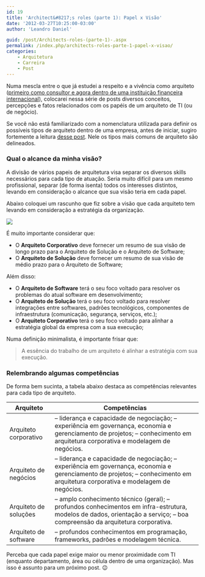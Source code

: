 ```yaml
---
id: 19
title: 'Architect&#8217;s roles (parte 1): Papel x Visão'
date: '2012-03-27T10:25:00-03:00'
author: 'Leandro Daniel'

guid: /post/Architects-roles-(parte-1)-.aspx
permalink: /index.php/architects-roles-parte-1-papel-x-visao/
categories:
    - Arquitetura
    - Carreira
    - Post
---
```


Numa mescla entre o que já estudei a respeito e a vivência como arquiteto ([primeiro como consultor e agora dentro de uma instituição financeira internacional](http://leandrodaniel.com/page/sobre)), colocarei nessa série de posts diversos conceitos, percepções e fatos relacionados com os papéis de um arquiteto de TI (ou de negócio).

Se você não está familiarizado com a nomenclatura utilizada para definir os possíveis tipos de arquiteto dentro de uma empresa, antes de iniciar, sugiro fortemente a leitura [desse post](http://leandrodaniel.com/index.php/Refletindo-sobre-funcoes-e-niveis-de-arquitetura-em-uma-empresa). Nele os tipos mais comuns de arquiteto são delineados.

### Qual o alcance da minha visão?

A divisão de vários papeis de arquitetura visa separar os diversos skills necessários para cada tipo de atuação. Seria muito difícil para um mesmo profissional, separar (de forma isenta) todos os interesses distintos, levando em consideração o alcance que sua visão teria em cada papel.

Abaixo coloquei um rascunho que fiz sobre a visão que cada arquiteto tem levando em consideração a estratégia da organização.

![](http://leandrodaniel.com/pics/tipoarq_tempo.png)

É muito importante considerar que:

- O **Arquiteto Corporativo** deve fornecer um resumo de sua visão de longo prazo para o Arquiteto de Solução e o Arquiteto de Software;
- O **Arquiteto de Solução** deve fornecer um resumo de sua visão de médio prazo para o Arquiteto de Software;

Além disso:

- O **Arquiteto de Software** terá o seu foco voltado para resolver os problemas do atual software em desenvolvimento;
- O **Arquiteto de Solução** terá o seu foco voltado para resolver integrações entre softwares, padrões tecnológicos, componentes de infraestrutura (comunicação, segurança, serviços, etc.);
- O **Arquiteto Corporativo** terá o seu foco voltado para alinhar a estratégia global da empresa com a sua execução;

Numa definição minimalista, é importante frisar que:

> A essência do trabalho de um arquiteto é alinhar a estratégia com sua execução.

### Relembrando algumas competências

De forma bem sucinta, a tabela abaixo destaca as competências relevantes para cada tipo de arquiteto.

| **Arquiteto** | **Competências** |
|---|---|
| Arquiteto corporativo | – liderança e capacidade de negociação;   – experiência em governança, economia e gerenciamento de projetos;   – conhecimento em arquitetura corporativa e modelagem de negócios. |
| Arquiteto de negócios | – liderança e capacidade de negociação;   – experiência em governança, economia e gerenciamento de projetos;   – conhecimento em arquitetura corporativa e modelagem de negócios. |
| Arquiteto de soluções | – amplo conhecimento técnico (geral);   – profundos conhecimentos em infra-estrutura, modelos de dados, orientação a serviço;   – boa compreensão da arquitetura corporativa. |
| Arquiteto de software | – profundos conhecimentos em programação, frameworks, padrões e modelagem técnica. |

Perceba que cada papel exige maior ou menor proximidade com TI (enquanto departamento, área ou célula dentro de uma organização). Mas isso é assunto para um próximo post. 😉